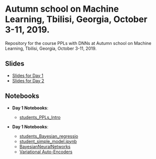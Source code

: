 # Autumn school on Machine Learning, Tbilisi, Georgia, October 3-11, 2019.
Repository for the course PPLs with DNNs at Autumn school on Machine Learning, Tbilisi, Georgia, October 3-11, 2019.


## Slides

* [Slides for Day 1](https://github.com/PGM-Lab/ASML-Tbilisi/raw/master/Day1/slides-Day1.pdf)
* [Slides for Day 2](https://github.com/PGM-Lab/ASML-Tbilisi/raw/master/Day2/slides-Day2.pdf)

## Notebooks
* **Day 1 Notebooks**:
  - [students_PPLs_Intro]()

* **Day 1 Notebooks**:
  - [students_Bayesian_regressio]()
  - [student_simple_model.ipynb]()
  - [BayesianNeuralNetworks]()
  - [Variational Auto-Encoders]()
